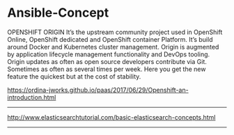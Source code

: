 # Ansible-Concept
OPENSHIFT ORIGIN
It’s the upstream community project used in OpenShift Online, OpenShift dedicated and OpenShift container Platform. It’s build around Docker and Kubernetes cluster management. Origin is augmented by application lifecycle management functionality and DevOps tooling. Origin updates as often as open source developers contribute via Git. Sometimes as often as several times per week. Here you get the new feature the quickest but at the cost of stability.


https://ordina-jworks.github.io/paas/2017/06/29/Openshift-an-introduction.html




-----

http://www.elasticsearchtutorial.com/basic-elasticsearch-concepts.html

---------
